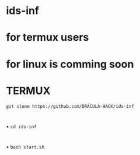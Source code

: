 # ids-inf

# for termux users

# for linux is comming soon

# TERMUX 
`git clone https://github.com/DRACULA-HACK/ids-inf `
#
• `cd ids-inf `
#
• ` bash start.sh `

